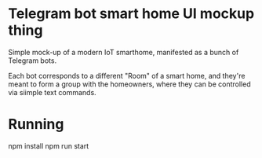 # Telegram bot smart home UI mockup thing

Simple mock-up of a modern IoT smarthome, manifested as a bunch of Telegram
bots.

Each bot corresponds to a different "Room" of a smart home, and they're meant
to form a group with the homeowners, where they can be controlled via siimple
text commands.

# Running
npm install
npm run start
